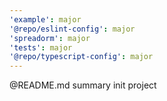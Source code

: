 ```yaml
---
'example': major
'@repo/eslint-config': major
'spreadorm': major
'tests': major
'@repo/typescript-config': major
---
```


@README.md summary init project
